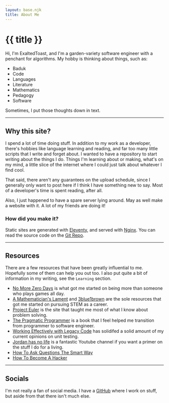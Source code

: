 ```yaml
---
layout: base.njk
title: About Me
---
```


# {{ title }}

Hi, I'm ExaltedToast, and I'm a garden-variety software engineer with a penchant for
algorithms. My hobby is thinking about things, such as:

* Baduk
* Code
* Languages
* Literature
* Mathematics
* Pedagogy
* Software

Sometimes, I put those thoughts down in text.

---

## Why this site?

I spend a lot of time doing stuff. In addition to my work as a developer, there's
hobbies like language learning and reading, and far too many little scripts that I write
and forget about. I wanted to have a repository to start writing about the things I do.
Things I'm learning about or making, what's on my mind, a little slice of the internet
where I could just talk about whatever I find cool.

That said, there aren't any guarantees on the upload schedule, since I generally only
want to post here if I think I have something new to say. Most of a developer's time is
spent reading, after all.

Also, I just happened to have a spare server lying around. May as well make a website
with it. A lot of my friends are doing it!

### How did you make it?

Static sites are generated with [Eleventy](https://www.11ty.dev/), and served with
[Nginx](https://www.nginx.com/). You can read the source code on the [Git
Repo](https://github.com/Swiddis/etoast-site).

---

## Resources

There are a few resources that have been greatly influential to me. Hopefully some of
them can help you out too. I also put quite a bit of information in my writing, see the
`Learning` section.

* [No More Zero Days](https://www.reddit.com/r/NonZeroDay/comments/1qbxvz) is what got me started on being more than someone who plays games all day.
* [A Mathematician's Lament](https://www.maa.org/external_archive/devlin/LockhartsLament.pdf) and [3blue1brown](https://www.youtube.com/c/3blue1brown) are the sole resources that got me started on pursuing STEM as a career.
* [Project Euler](https://projecteuler.net/) is the site that taught me most of what I know about problem solving.
* [The Pragmatic Programmer](https://pragprog.com/titles/tpp20/) is a book that I feel helped me transition from programmer to software engineer.
* [Working Effectively with Legacy Code](https://www.amazon.com/Working-Effectively-Legacy-Michael-Feathers/dp/0131177052) has solidifed a solid amount of my current opinions on unit testing.
* [Jordan has no life](https://www.youtube.com/channel/UCbvDQKzAJ5GwCjTrv4FWkxg) is a fantastic Youtube channel if you want a primer on the stuff I do for a living.
* [How To Ask Questions The Smart Way](http://www.catb.org/~esr/faqs/smart-questions.html)
* [How To Become A Hacker](http://www.catb.org/~esr/faqs/hacker-howto.html)

---

## Socials

I'm not really a fan of social media. I have a [GitHub](https://github.com/Swiddis)
where I work on stuff, but aside from that there isn't much else.

